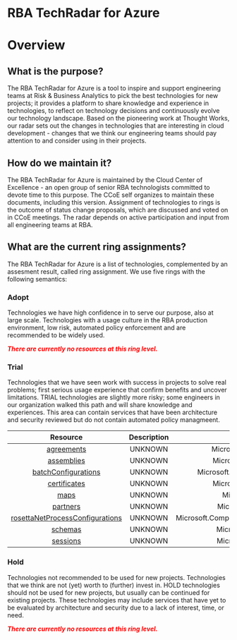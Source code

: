 
RBA TechRadar for Azure
=======================

# Overview

## What is the purpose?


The RBA TechRadar for Azure is a tool to inspire and support engineering teams at Risk & Business Analytics to pick the best technologies for new projects; it provides a platform to share knowledge and experience in technologies, to reflect on technology decisions and continuously evolve our technology landscape.  Based on the pioneering work at Thought Works, our radar sets out the changes in technologies that are interesting in cloud development - changes that we think our engineering teams should pay attention to and consider using in their projects.
## How do we maintain it?


The RBA TechRadar for Azure is maintained by the Cloud Center of Excellence - an open group of senior RBA technologists committed to devote time to this purpose.  The CCoE self organizes to maintain these documents, including this version.  Assignment of technologies to rings is the outcome of status change proposals, which are discussed and voted on in CCoE meetings.  The radar depends on active participation and input from all engineering teams at RBA.
## What are the current ring assignments?


The RBA TechRadar for Azure is a list of technologies, complemented by an assesment result, called ring assignment.  We use five rings with the following semantics:
### Adopt


Technologies we have high confidence in to serve our purpose, also at large scale.  Technologies with a usage culture in the RBA production environment, low risk, automated policy enforcement and are recommended to be widely used.  
  
***<font color="red"> There are currently no resources at this ring level. </font>***
### Trial


Technologies that we have seen work with success in projects to solve real problems;  first serious usage experience that confirm benefits and uncover limitations.  TRIAL technologies are slightly more risky; some engineers in our organization walked this path and will share knowledge and experiences.  This area can contain services that have been architecture and security reviewed but do not contain automated policy managmeent.  

|Resource|Description|Path|Status|
| :---: | :---: | :---: | :---: |
|[agreements](https://github.com/openrba/python-azure-techradar/blob/master/Microsoft.Compute/integrationAccounts/agreements/README.md)|UNKNOWN|Microsoft.Compute/integrationAccounts/agreements|TRIAL|
|[assemblies](https://github.com/openrba/python-azure-techradar/blob/master/Microsoft.Compute/integrationAccounts/assemblies/README.md)|UNKNOWN|Microsoft.Compute/integrationAccounts/assemblies|TRIAL|
|[batchConfigurations](https://github.com/openrba/python-azure-techradar/blob/master/Microsoft.Compute/integrationAccounts/batchConfigurations/README.md)|UNKNOWN|Microsoft.Compute/integrationAccounts/batchConfigurations|TRIAL|
|[certificates](https://github.com/openrba/python-azure-techradar/blob/master/Microsoft.Compute/integrationAccounts/certificates/README.md)|UNKNOWN|Microsoft.Compute/integrationAccounts/certificates|TRIAL|
|[maps](https://github.com/openrba/python-azure-techradar/blob/master/Microsoft.Compute/integrationAccounts/maps/README.md)|UNKNOWN|Microsoft.Compute/integrationAccounts/maps|TRIAL|
|[partners](https://github.com/openrba/python-azure-techradar/blob/master/Microsoft.Compute/integrationAccounts/partners/README.md)|UNKNOWN|Microsoft.Compute/integrationAccounts/partners|TRIAL|
|[rosettaNetProcessConfigurations](https://github.com/openrba/python-azure-techradar/blob/master/Microsoft.Compute/integrationAccounts/rosettaNetProcessConfigurations/README.md)|UNKNOWN|Microsoft.Compute/integrationAccounts/rosettaNetProcessConfigurations|TRIAL|
|[schemas](https://github.com/openrba/python-azure-techradar/blob/master/Microsoft.Compute/integrationAccounts/schemas/README.md)|UNKNOWN|Microsoft.Compute/integrationAccounts/schemas|TRIAL|
|[sessions](https://github.com/openrba/python-azure-techradar/blob/master/Microsoft.Compute/integrationAccounts/sessions/README.md)|UNKNOWN|Microsoft.Compute/integrationAccounts/sessions|TRIAL|

### Hold


Technologies not recommended to be used for new projects. Technologies that we think are not (yet) worth to (further) invest in.  HOLD technologies should not be used for new projects, but usually can be continued for existing projects.  These technologies may include services that have yet to be evaluated by architecture and security due to a lack of interest, time, or need.  
  
***<font color="red"> There are currently no resources at this ring level. </font>***